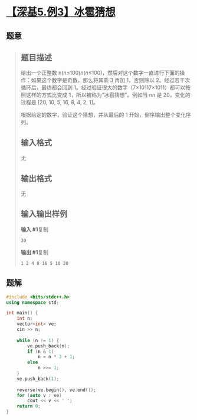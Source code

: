 #  [【深基5.例3】冰雹猜想](https://www.luogu.com.cn/problem/P5727)

## 题意

>   ## 题目描述
>
>   给出一个正整数 n(n≤100)*n*(*n*≤100)，然后对这个数字一直进行下面的操作：如果这个数字是奇数，那么将其乘 3 再加 1，否则除以 2。经过若干次循环后，最终都会回到 1。经过验证很大的数字（7×10117×1011）都可以按照这样的方式比变成 1，所以被称为“冰雹猜想”。例如当 n*n* 是 20，变化的过程是 [20, 10, 5, 16, 8, 4, 2, 1]。
>
>   根据给定的数字，验证这个猜想，并从最后的 1 开始，倒序输出整个变化序列。
>
>   ## 输入格式
>
>   无
>
>   ## 输出格式
>
>   无
>
>   ## 输入输出样例
>
>   **输入 #1**复制
>
>   ```
>   20
>   ```
>
>   **输出 #1**复制
>
>   ```
>   1 2 4 8 16 5 10 20
>   ```

## 题解



```c++
#include <bits/stdc++.h>
using namespace std;

int main() {
    int n;
    vector<int> ve;
    cin >> n;
    
    while (n != 1) {
        ve.push_back(n);
        if (n & 1)
            n = n * 3 + 1;
        else
            n >>= 1;
    }
    ve.push_back(1);
    
    reverse(ve.begin(), ve.end());
    for (auto v : ve)
        cout << v << ' ';
    return 0;
}
```



```python3

```

